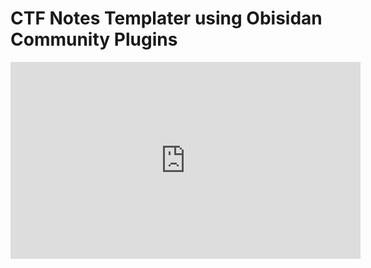# CTF Notes Templater using Obisidan Community Plugins

<iframe width="560" height="315" src="https://www.youtube.com/embed/yatJZr4uIQU" title="YouTube video player" frameborder="0" allow="accelerometer; autoplay; clipboard-write; encrypted-media; gyroscope; picture-in-picture; web-share" allowfullscreen></iframe>

